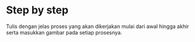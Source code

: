 # Step by step

Tulis dengan jelas proses yang akan dikerjakan mulai dari awal hingga akhir serta masukkan gambar pada setiap prosesnya.
